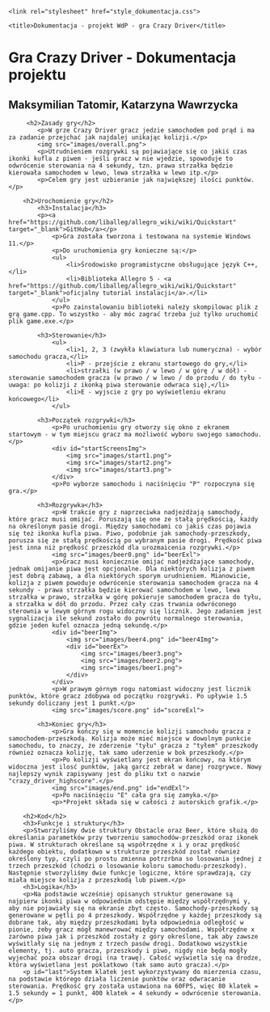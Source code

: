 <!DOCTYPE html>
<head>
    <meta charset="UTF-8">
    <link href='https://fonts.googleapis.com/css?family=Chakra Petch' rel='stylesheet'>
    <link href='https://fonts.googleapis.com/css?family=Poppins' rel='stylesheet'>

    <link rel="stylesheet" href="style_dokumentacja.css">
    
    <title>Dokumentacja - projekt WdP - gra Crazy Driver</title>
</head>
<body>
    <h1>Gra Crazy Driver - Dokumentacja projektu</h1>
    <h2 id="sign">Maksymilian Tatomir, Katarzyna Wawrzycka</h2>

         <h2>Zasady gry</h2>
            <p>W grze Crazy Driver gracz jedzie samochodem pod prąd i ma za zadanie przejchać jak najdalej unikając kolizji.</p>
            <img src="images/overall.png">
            <p>Utrudnieniem rozgrywki są pojawiające się co jakiś czas ikonki kufla z piwem - jeśli gracz w nie wjedzie, spowoduje to odwrócenie sterowania na 4 sekundy, tzn. prawa strzałka będzie kierowała samochodem w lewo, lewa strzałka w lewo itp.</p>
            <p>Celem gry jest uzbieranie jak największej ilości punktów.</p> 

        <h2>Urochomienie gry</h2>
            <h3>Instalacja</h3>
            <p><a href="https://github.com/liballeg/allegro_wiki/wiki/Quickstart" target="_blank">GitHub</a></p>
                <p>Gra została tworzona i testowana na systemie Windows 11.</p>
                <p>Do uruchomienia gry konieczne są:</p>
                <ul>
                    <li>Środowisko programistyczne obsługujące język C++,</li>
                    <li>Biblioteka Allegro 5 - <a href="https://github.com/liballeg/allegro_wiki/wiki/Quickstart" target="_blank">oficjalny tutorial instalacji</a>.</li>
                </ul>
                <p>Po zainstalowaniu biblioteki należy skompilowac plik z grą game.cpp. To wszystko - aby móc zagrać trzeba już tylko uruchomić plik game.exe.</p>
                
            <h3>Sterowanie</h3>
                <ul>
                    <li>1, 2, 3 (zwykła klawiatura lub numeryczna) - wybór samochodu gracza,</li>
                    <li>P - przejście z ekranu startowego do gry,</li>
                    <li>strzałki (w prawo / w lewo / w górę / w dół) - sterowanie samochodem gracza (w prawo / w lewo / do przodu / do tyłu - uwaga: po kolizji z ikonką piwa sterowanie odwraca się),</li>
                    <li>E - wyjscie z gry po wyświetleniu ekranu końcowego</li>
                </ul>

            <h3>Początek rozgrywki</h3>
                <p>Po uruchomieniu gry otworzy się okno z ekranem startowym - w tym miejscu gracz ma możliwość wyboru swojego samochodu.</p>
                <div id="startScreensImg">
                    <img src="images/start1.png">
                    <img src="images/start2.png">
                    <img src="images/start3.png">
                </div>
                <p>Po wyborze samochodu i naciśnięciu "P" rozpoczyna się gra.</p>

            <h3>Rozgrywka</h3>
                <p>W trakcie gry z naprzeciwka nadjeżdżają samochody, które gracz musi omijać. Poruszają się one ze stałą prędkością, każdy na określonym pasie drogi. Między samochodami co jakiś czas pojawia się też ikonka kufla piwa. Piwo, podobnie jak samochody-przeszkody, porusza się ze stałą prędkością po wybranym pasie drogi. Prędkość piwa jest inna niż prędkość przeszkód dla urozmaicenia rozgrywki.</p>
                <img src="images/beer0.png" id="beerExl">
                <p>Gracz musi koniecznie omijać nadjeżdżające samochody, jednak omijanie piwa jest opcjonalne. Dla niektórych kolizja z piwem jest dobrą zabawą, a dla niektórych sporym urudnieniem. Mianowicie, kolizja z piwem powoduje odwrócenie sterowania samochodem gracza na 4 sekundy - prawa strzałka będzie kierować samochodem w lewo, lewa strzałka w prawo, strzałka w górę pokieruje samochodem gracza do tyłu, a strzałka w dół do przodu. Przez cały czas trwania odwróconego sterownia w lewym górnym rogu widoczny się licznik. Jego zadaniem jest sygnalizacja ile sekund zostało do powrótu normalnego sterowania, gdzie jeden kufel oznacza jedną sekundę.</p>   
                <div id="beerImg"> 
                    <img src="images/beer4.png" id="beer4Img">
                    <div id="beerEx">
                        <img src="images/beer3.png">
                        <img src="images/beer2.png">
                        <img src="images/beer1.png">
                    </div>
                </div>
                <p>W prawym górnym rogu natomiast widoczny jest licznik punktów, które gracz zdobywa od początku rozgrywki. Po upływie 1.5 sekundy doliczany jest 1 punkt.</p>
                <img src="images/score.png" id="scoreExl">

            <h3>Koniec gry</h3>
                <p>Gra kończy się w momencie kolizji samochodu gracza z samochodem-przeszkodą. Kolizja może mieć miejsce w dowolnym punkcie samochodu, to znaczy, że zderzenie "tyłu" gracza z "tyłem" przeszkody również oznacza kolizję, tak samo uderzenie w bok przeszkody.</p>
                <p>Po kolizji wyświetlany jest ekran końcowy, na którym widoczna jest ilosć punktów, jaką garcz zebrał w danej rozgrywce. Nowy najlepszy wynik zapisywany jest do pliku txt o nazwie "crazy_driver_highscore".</p>
                <img src="images/end.png" id="endExl">
                <p>Po naciśnięciu "E" cała gra się zamyka.</p>
                <p>*Projekt składa się w całości z autorskich grafik.</p>
        
        <h2>Kod</h2>
        <h3>Funkcje i struktury</h3>
        <p>Stworzyliśmy dwie struktury Obstacle oraz Beer, które służą do określania parametków przy tworzeniu samochodów-przeszkód oraz ikonek piwa. W strukturach określane są współrzędne x i y oraz prędkość każdego obiektu, dodatkowo w strukturze przeszkód został również określony typ, czyli po prostu zmienna potrzrbna so losowania jednej z trzech przeszkód (chodzi o losowanie koloru samochodu-przeszkody). Następnie stworzyliśmy dwie funkcje logiczne, które sprawdzają, czy miała miejsce kolizja z przeszkodą lub piwem.</p>
        <h3>Logika</h3>
        <p>Na podstawie wcześniej opisanych struktur generowane są najpierw ikonki piwa w odpowiednim odstępie między współrzędnymi y, aby nie pojawiały się na ekranie zbyt często. Samochody-przeszkody są generowane w pętli po 4 przeszkody. Współrzędne y każdej przeszkody są dobrane tak, aby między przeszkodami była odpowiednia odległość w pionie, żeby gracz mógł manewrować między samochodami. Współrzędne x zarówno piwa jak i przeszkód zostały z góry określone, tak aby zawsze wyświtlały się na jednym z trzech pasów drogi. Dodatkowo wszystkie elementy, tj. auto gracza, przeszkody i piwo, nigdy nie będą mogły wyjechać poza obszar drogi (na trawę). Całość wyświetla się na drodze, która wyświetlana jest poklatkowo (tak samo auto gracza).</p>
        <p id="last">System klatek jest wykorzystywany do mierzenia czasu, na podstawie którego działa liczenie punktów oraz odwracanie sterowania. Prędkość gry została ustawiona na 60FPS, więc 80 klatek = 1.5 sekundy = 1 punkt, 400 klatek = 4 sekundy = odwrócenie sterowania.</p>
</body>
